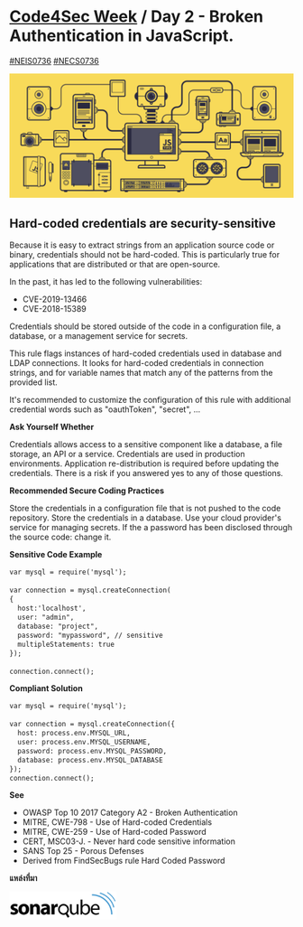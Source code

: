 # [Code4Sec Week](https://www.facebook.com/hashtag/code4sec) / Day 2 - Broken Authentication in JavaScript.
[#NEIS0736](https://www.facebook.com/hashtag/neis0736) [#NECS0736](https://www.facebook.com/hashtag/necs0736)

![JavaScript](/images/JS.gif)

## Hard-coded credentials are security-sensitive

Because it is easy to extract strings from an application source code or binary, credentials should not be hard-coded. This is particularly true for applications that are distributed or that are open-source.

In the past, it has led to the following vulnerabilities:

* CVE-2019-13466
* CVE-2018-15389

Credentials should be stored outside of the code in a configuration file, a database, or a management service for secrets.

This rule flags instances of hard-coded credentials used in database and LDAP connections. It looks for hard-coded credentials in connection strings, and for variable names that match any of the patterns from the provided list.

It's recommended to customize the configuration of this rule with additional credential words such as "oauthToken", "secret", ...

**Ask Yourself Whether**

Credentials allows access to a sensitive component like a database, a file storage, an API or a service.
Credentials are used in production environments.
Application re-distribution is required before updating the credentials.
There is a risk if you answered yes to any of those questions.

**Recommended Secure Coding Practices**

Store the credentials in a configuration file that is not pushed to the code repository.
Store the credentials in a database.
Use your cloud provider's service for managing secrets.
If the a password has been disclosed through the source code: change it.

**Sensitive Code Example**
```
var mysql = require('mysql');

var connection = mysql.createConnection(
{
  host:'localhost',
  user: "admin",
  database: "project",
  password: "mypassword", // sensitive
  multipleStatements: true
});

connection.connect();
```

**Compliant Solution**

```
var mysql = require('mysql');

var connection = mysql.createConnection({
  host: process.env.MYSQL_URL,
  user: process.env.MYSQL_USERNAME,
  password: process.env.MYSQL_PASSWORD,
  database: process.env.MYSQL_DATABASE
});
connection.connect();
```

**See**
* OWASP Top 10 2017 Category A2 - Broken Authentication
* MITRE, CWE-798 - Use of Hard-coded Credentials
* MITRE, CWE-259 - Use of Hard-coded Password
* CERT, MSC03-J. - Never hard code sensitive information
* SANS Top 25 - Porous Defenses
* Derived from FindSecBugs rule Hard Coded Password

**แหล่งที่มา**

[<img src="/images/sonarqube.svg" alt="SonarQube" height="50">](https://rules.sonarsource.com/javascript/RSPEC-2077)
